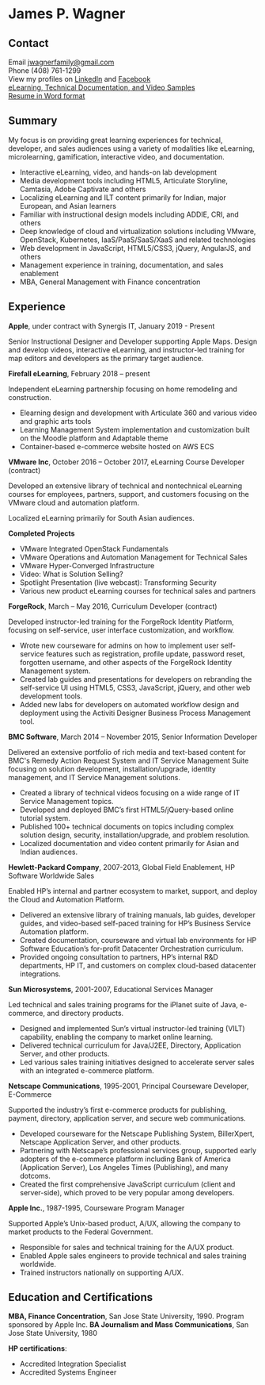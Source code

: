 # James P. Wagner
## Contact
Email jwagnerfamily@gmail.com<br>
Phone (408) 761-1299<br>
View my profiles on 
<a href="https://www.linkedin.com/in/jwagner6/" target="_blank">LinkedIn</a> and
<a href="https://www.facebook.com/jwagnerfamily" target="_blank">Facebook</a><br>
<a href="https://jamespwagner.github.io/samples" target="_blank">eLearning, Technical Documentation, and Video Samples</a><br>
<a href="https://jamespwagner.github.io/resume/James_Wagner_Resume.docx">Resume in Word format</a>

## Summary
My focus is on providing great learning experiences for technical, developer, and sales audiences using a variety of modalities like eLearning, microlearning, gamification, interactive video, and documentation.
* Interactive eLearning, video, and hands-on lab development
* Media development tools including HTML5, Articulate Storyline, Camtasia, Adobe Captivate and others
* Localizing eLearning and ILT content primarily for Indian, major European, and Asian learners
* Familiar with instructional design models including ADDIE, CRI, and others
* Deep knowledge of cloud and virtualization solutions including VMware, OpenStack, Kubernetes, IaaS/PaaS/SaaS/XaaS and related technologies
* Web development in JavaScript, HTML5/CSS3, jQuery, AngularJS, and others
* Management experience in training, documentation, and sales enablement
* MBA, General Management with Finance concentration

## Experience

**Apple**, under contract with Synergis IT, January 2019 - Present

Senior Instructional Designer and Developer supporting Apple Maps. Design and develop videos, interactive eLearning, and instructor-led training for map editors and developers as the primary target audience. 

**Firefall eLearning**, February 2018 – present

Independent eLearning partnership focusing on home remodeling and construction.
* Elearning design and development with Articulate 360 and various video and graphic arts tools 
* Learning Management System implementation and customization built on the Moodle platform and Adaptable theme
* Container-based e-commerce website hosted on AWS ECS

**VMware Inc**, October 2016 – October 2017, eLearning Course Developer (contract)

Developed an extensive library of technical and nontechnical eLearning courses for employees, partners, support, and customers focusing on the VMware cloud and automation platform.

Localized eLearning primarily for South Asian audiences.

**Completed Projects**

* VMware Integrated OpenStack Fundamentals
* VMware Operations and Automation Management for Technical Sales
* VMware Hyper-Converged Infrastructure
* Video: What is Solution Selling?
* Spotlight Presentation (live webcast): Transforming Security
* Various new product eLearning courses for technical sales and partners

**ForgeRock**, March – May 2016, Curriculum Developer (contract)

Developed instructor-led training for the ForgeRock Identity Platform, focusing on self-service, user interface customization, and workflow.
* Wrote new courseware for admins on how to implement user self-service features such as registration, profile update, password reset, forgotten username, and other aspects of the ForgeRock Identity Management system.
* Created lab guides and presentations for developers on rebranding the self-service UI using HTML5, CSS3, JavaScript, jQuery, and other web development tools.
* Added new labs for developers on automated workflow design and deployment using the Activiti Designer Business Process Management tool.

**BMC Software**, March 2014 – November 2015, Senior Information Developer

Delivered an extensive portfolio of rich media and text-based content for BMC's Remedy Action Request System and IT Service Management Suite focusing on solution development, installation/upgrade, identity management, and IT Service Management solutions.
* Created a library of technical videos focusing on a wide range of IT Service Management topics.
* Developed and deployed BMC’s first HTML5/jQuery-based online tutorial system.
* Published 100+ technical documents on topics including complex solution design, security, installation/upgrade, and problem resolution.
* Localized documentation and video content primarily for Asian and Indian audiences.

**Hewlett-Packard Company**, 2007-2013, Global Field Enablement, HP Software Worldwide Sales

Enabled HP’s internal and partner ecosystem to market, support, and deploy the Cloud and Automation Platform.
* Delivered an extensive library of training manuals, lab guides, developer guides, and video-based self-paced training for HP’s Business Service Automation platform.
* Created documentation, courseware and virtual lab environments for HP Software Education’s for-profit Datacenter Orchestration curriculum.
* Provided ongoing consultation to partners, HP’s internal R&D departments, HP IT, and customers on complex cloud-based datacenter integrations.

**Sun Microsystems**, 2001-2007, Educational Services Manager

Led technical and sales training programs for the iPlanet suite of Java, e-commerce, and directory products. 
* Designed and implemented Sun’s virtual instructor-led training (VILT) capability, enabling the company to market online learning.
* Delivered technical curriculum for Java/J2EE, Directory, Application Server, and other products.
* Led various sales training initiatives designed to accelerate server sales with an integrated e-commerce platform.

**Netscape Communications**, 1995-2001, Principal Courseware Developer, E-Commerce

Supported the industry’s first e-commerce products for publishing, payment, directory, application server, and secure web communications.
* Developed courseware for the Netscape Publishing System, BillerXpert, Netscape Application Server, and other products.
* Partnering with Netscape’s professional services group, supported early adopters of the e-commerce platform including Bank of America (Application Server), Los Angeles Times (Publishing), and many dotcoms.
* Created the first comprehensive JavaScript curriculum (client and server-side), which proved to be very popular among developers.

**Apple Inc.**, 1987-1995, Courseware Program Manager

Supported Apple’s Unix-based product, A/UX, allowing the company to market products to the Federal Government.
* Responsible for sales and technical training for the A/UX product.
* Enabled Apple sales engineers to provide technical and sales training worldwide.
* Trained instructors nationally on supporting A/UX.

## Education and Certifications
**MBA, Finance Concentration**, San Jose State University, 1990. Program sponsored by Apple Inc. 
**BA Journalism and Mass Communications**, San Jose State University, 1980

**HP certifications**: 
* Accredited Integration Specialist
* Accredited Systems Engineer


